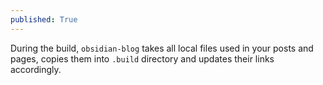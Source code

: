 ```yaml
---
published: True
---
```


During the build, `obsidian-blog` takes all local files used in your posts and pages, copies them into `.build` directory and updates their links accordingly.
